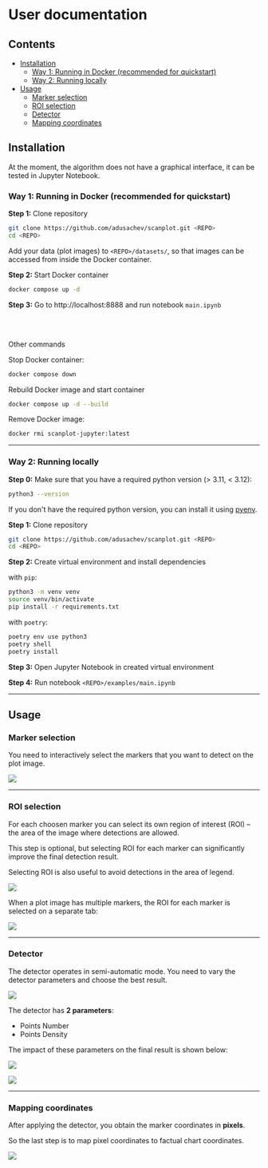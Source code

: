 
# User documentation


## Contents


 - [Installation](#installation)
   - [Way 1: Running in Docker (recommended for quickstart)](#way-1:-running-in-docker-(recommended-for-quickstart))
   - [Way 2: Running locally](#way-2:-running-locally)
 - [Usage](#usage)
   - [Marker selection](#marker-selection)
   - [ROI selection](#roi-selection)
   - [Detector](#detector)
   - [Mapping coordinates](#mapping-coordinates)



## Installation


At the moment, the algorithm does not have a graphical interface, it can be tested in Jupyter Notebook.


### Way 1: Running in Docker (recommended for quickstart)

**Step 1:** Clone repository
```sh
git clone https://github.com/adusachev/scanplot.git <REPO>
cd <REPO>
```

Add your data (plot images) to `<REPO>/datasets/`, so that images can be accessed from inside the Docker container.


**Step 2:** Start Docker container
```sh
docker compose up -d
```

**Step 3:** Go to http://localhost:8888 and run notebook `main.ipynb`

<br/><br/>

Other commands

Stop Docker container:
```sh
docker compose down
```

Rebuild Docker image and start container
```sh
docker compose up -d --build
```

Remove Docker image:
```sh
docker rmi scanplot-jupyter:latest
```

---

### Way 2: Running locally


**Step 0:** Make sure that you have a required python version (> 3.11, < 3.12):
```sh
python3 --version
```

If you don't have the required python version, you can install it using [pyenv](https://github.com/pyenv/pyenv).


**Step 1:** Clone repository
```sh
git clone https://github.com/adusachev/scanplot.git <REPO>
cd <REPO>
```

**Step 2:** Create virtual environment and install dependencies

with `pip`:
```sh
python3 -m venv venv
source venv/bin/activate
pip install -r requirements.txt
```
with `poetry`:
```sh
poetry env use python3
poetry shell
poetry install
```

**Step 3:** Open Jupyter Notebook in created virtual environment

**Step 4:** Run notebook `<REPO>/examples/main.ipynb`


---

## Usage


### Marker selection

You need to interactively select the markers that you want to detect on the plot image.



![](./images/markers_selection.gif)



---


### ROI selection

For each choosen marker you can select its own region of interest (ROI) – the area of the image where detections are allowed.

This step is optional, but selecting ROI for each marker can significantly improve the final detection result.

Selecting ROI is also useful to avoid detections in the area of legend.



![](./images/roi_selection_merged.gif)

When a plot image has multiple markers, the ROI for each marker is selected on a separate tab:

![](./images/roi_selection_multiple_markers.gif)

---


### Detector


The detector operates in semi-automatic mode.
You need to vary the detector parameters and choose the best result.

![](./images/detector_interaction.gif)



The detector has **2 parameters**:
- Points Number
- Points Density


The impact of these parameters on the final result is shown below:

![](./images/parameter_search_1.png)

![](./images/parameter_search_2.png)


---

### Mapping coordinates

After applying the detector, you obtain the marker coordinates in **pixels**.

So the last step is to map pixel coordinates to factual chart coordinates.


![](./images/mapper_new_with_anywidget.gif)




